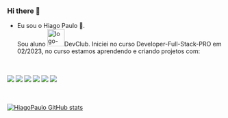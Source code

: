 ### Hi there 👋

- Eu sou o Hiago Paulo :man:.<br>
 Sou aluno <img width="40px" src="https://rodolfomori.com.br/wp-content/uploads/elementor/thumbs/LOGO_1-pl6s0w83bob17fyv2myc9hccfjkrd6md916y3lfbcg.png" alt="logo-devclub"  />DevClub.
 Iniciei no curso Developer-Full-Stack-PRO em 02/2023, no curso estamos aprendendo e criando projetos com:
<br>
<br>
<img src="https://img.shields.io/badge/HTML5-E34F26?style=for-the-badge&logo=html5&logoColor=white"/>
<img src="https://img.shields.io/badge/CSS3-1572B6?style=for-the-badge&logo=css3&logoColor=white" />
<img src="https://img.shields.io/badge/JavaScript-323330?style=for-the-badge&logo=javascript&logoColor=F7DF1E"/>
<img src="https://img.shields.io/badge/Node.js-43853D?style=for-the-badge&logo=node.js&logoColor=white"/>
<img src="https://img.shields.io/badge/React-20232A?style=for-the-badge&logo=react&logoColor=61DAFB"/>
<img src="https://img.shields.io/badge/React_Native-20232A?style=for-the-badge&logo=react&logoColor=61DAFB"/>    
<br>
<br>
<br>

[![HiagoPaulo GitHub stats](https://github-readme-stats.vercel.app/api?username=HiagoPaulo)](https://github.com/anuraghazra/github-readme-stats)
